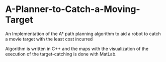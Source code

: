 # A-Planner-to-Catch-a-Moving-Target
An Implementation of the A* path planning algorithm to aid a robot to catch a movie target with the least cost incurred

Algorithm is written in C++ and the maps with the visualization of the execution of the target-catching is done with MatLab.
